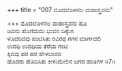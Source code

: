 +++
title = "007 ಮೊದಲೊಳನಲ ಮಹಾಸ್ತ್ರವನು"

+++
ಮೊದಲೊಳನಲ ಮಹಾಸ್ತ್ರವನು ಹೂ  
ಡಿದನು ಹೊಗೆದುದು ಭುವನ ದಿಕ್ಕುಗ  
ಳೊದರಿದವು ಪಂಟಿಸಿತು ರವಿರಥ ಗಗನ ಮಾರ್ಗದಲಿ   
ಉದಧಿ ಉದಧಿಯ ತೆರೆಯ ಗಂಟಿ  
ಕ್ಕಿದವು ಹರ ಹರ ಹೇಳಬಾರದ  
ಹೊದರು ಹೊದಿಸಿತು ಕೀಳುಮೇಲಿನ ಜಗದ ಹಂತಿಗಳ     ॥7॥